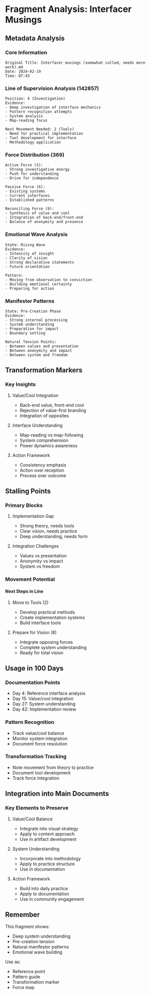 # Fragment Analysis: Interfacer Musings

## Metadata Analysis

### Core Information
```
Original Title: Interfacer musings (somewhat culled, needs more work).md
Date: 2024-02-19
Time: 07:43
```

### Line of Supervision Analysis (142857)
```
Position: 4 (Investigation)
Evidence:
- Deep investigation of interface mechanics
- Pattern recognition attempts
- System analysis
- Map-reading focus

Next Movement Needed: 2 (Tools)
- Need for practical implementation
- Tool development for interface
- Methodology application
```

### Force Distribution (369)
```
Active Force (3):
- Strong investigative energy
- Push for understanding
- Drive for independence

Passive Force (6):
- Existing systems
- Current interfaces
- Established patterns

Reconciling Force (9):
- Synthesis of value and cool
- Integration of back-end/front-end
- Balance of anonymity and presence
```

### Emotional Wave Analysis
```
State: Rising Wave
Evidence:
- Intensity of insight
- Clarity of vision
- Strong declarative statements
- Future orientation

Pattern:
- Moving from observation to conviction
- Building emotional certainty
- Preparing for action
```

### Manifestor Patterns
```
State: Pre-Creation Phase
Evidence:
- Strong internal processing
- System understanding
- Preparation for impact
- Boundary setting

Natural Tension Points:
- Between values and presentation
- Between anonymity and impact
- Between system and freedom
```

## Transformation Markers

### Key Insights
1. Value/Cool Integration
   - Back-end value, front-end cool
   - Rejection of value-first branding
   - Integration of opposites

2. Interface Understanding
   - Map-reading vs map-following
   - System comprehension
   - Power dynamics awareness

3. Action Framework
   - Consistency emphasis
   - Action over reception
   - Process over outcome

## Stalling Points

### Primary Blocks
1. Implementation Gap
   - Strong theory, needs tools
   - Clear vision, needs practice
   - Deep understanding, needs form

2. Integration Challenges
   - Values vs presentation
   - Anonymity vs impact
   - System vs freedom

### Movement Potential

#### Next Steps in Line
1. Move to Tools (2)
   - Develop practical methods
   - Create implementation systems
   - Build interface tools

2. Prepare for Vision (8)
   - Integrate opposing forces
   - Complete system understanding
   - Ready for total vision

## Usage in 100 Days

### Documentation Points
- Day 4: Reference interface analysis
- Day 15: Value/cool integration
- Day 27: System understanding
- Day 42: Implementation review

### Pattern Recognition
- Track value/cool balance
- Monitor system integration
- Document force resolution

### Transformation Tracking
- Note movement from theory to practice
- Document tool development
- Track force integration

## Integration into Main Documents

### Key Elements to Preserve
1. Value/Cool Balance
   - Integrate into visual strategy
   - Apply to content approach
   - Use in artifact development

2. System Understanding
   - Incorporate into methodology
   - Apply to practice structure
   - Use in documentation

3. Action Framework
   - Build into daily practice
   - Apply to documentation
   - Use in community engagement

## Remember

This fragment shows:
- Deep system understanding
- Pre-creation tension
- Natural manifestor patterns
- Emotional wave building

Use as:
- Reference point
- Pattern guide
- Transformation marker
- Force map
